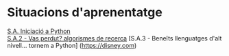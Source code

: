 # Situacions d'aprenentatge
[S.A. Iniciació a Python](https://vicentcardona.github.io/ProgitractII/C/index.html)  
[S.A.2 - Vas perdut? algorismes de recerca](https://vicentcardona.github.io/ProgitractII/Algorismes/index.html)
[S.A.3 - Beneïts llenguatges d'alt nivell... tornem a Python]  (https://disney.com)
